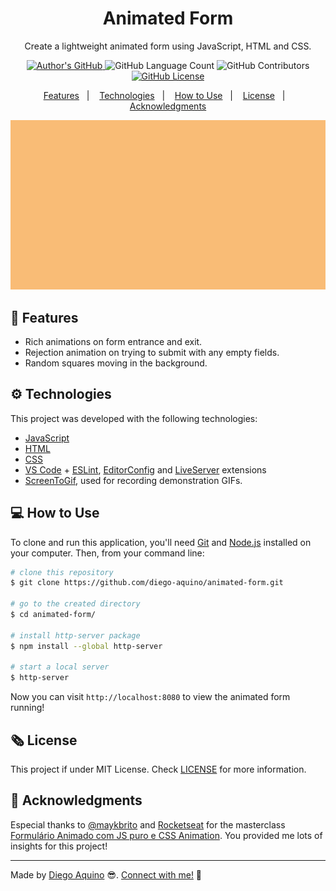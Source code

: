 <h1 align="center">
    Animated Form
</h1>

<p align="center"> Create a lightweight animated form using  JavaScript, HTML and CSS.</p>

<p align="center">

<a href="https://github.com/diego-aquino">
<img alt="Author's GitHub" src="https://img.shields.io/badge/author-Diego%20Aquino-orange">
</a>

<img alt="GitHub Language Count" src="https://img.shields.io/github/languages/count/diego-aquino/animated-form.svg?color=orange">

<a>
<img alt="GitHub Contributors" src="https://img.shields.io/github/contributors/diego-aquino/animated-form?color=orange">
</a>

<!-- Insert License link -->
<a href="./LICENSE">
<img alt="GitHub License" src="https://img.shields.io/github/license/diego-aquino/animated-form.svg?color=orange">
</a>

</p>

<p align="center">
<a href="#rocket-features">Features</a>&nbsp;&nbsp;&nbsp;|&nbsp;&nbsp;&nbsp;
<a href="#gear-technologies">Technologies</a>&nbsp;&nbsp;&nbsp;|&nbsp;&nbsp;&nbsp;
<a href="#computer-how-to-use">How to Use</a>&nbsp;&nbsp;&nbsp;|&nbsp;&nbsp;&nbsp;
<a href="#newspaper_roll-license">License</a>&nbsp;&nbsp;&nbsp;|&nbsp;&nbsp;&nbsp;
<a href="#handshake-acknowledgments">Acknowledgments</a>
</p>

<img alt="Demonstration Gif" src=".github/demo.gif">

## :rocket: Features

- Rich animations on form entrance and exit.
- Rejection animation on trying to submit with any empty fields.
- Random squares moving in the background.

## :gear: Technologies

This project was developed with the following technologies:

- [JavaScript](https://developer.mozilla.org/en-US/docs/Web/JavaScript)
- [HTML](https://developer.mozilla.org/en-US/docs/Web/HTML)
- [CSS](https://developer.mozilla.org/en-US/docs/Web/CSS)
- [VS Code](https://code.visualstudio.com/) + [ESLint](https://marketplace.visualstudio.com/items?itemName=dbaeumer.vscode-eslint), [EditorConfig](https://marketplace.visualstudio.com/items?itemName=EditorConfig.EditorConfig) and [LiveServer](https://marketplace.visualstudio.com/items?itemName=ritwickdey.LiveServer) extensions
- [ScreenToGif](https://www.screentogif.com/), used for recording demonstration GIFs.

## :computer: How to Use

To clone and run this application, you'll need [Git](https://git-scm.com/) and [Node.js](https://nodejs.org/en/) installed on your computer. Then, from your command line:

```bash
# clone this repository
$ git clone https://github.com/diego-aquino/animated-form.git

# go to the created directory
$ cd animated-form/

# install http-server package
$ npm install --global http-server

# start a local server
$ http-server
```

Now you can visit `http://localhost:8080` to view the animated form running!

## :newspaper_roll: License

This project if under MIT License. Check [LICENSE](./LICENSE) for more information.

## :handshake: Acknowledgments

Especial thanks to [@maykbrito](https://github.com/maykbrito) and [Rocketseat](https://rocketseat.com.br/) for the masterclass [Formulário Animado com JS puro e CSS Animation](https://www.youtube.com/watch?v=GykTLqODQuU). You provided me lots of insights for this project!

---

Made by [Diego Aquino](https://github.com/diego-aquino/) :sunglasses:. [Connect with me!](https://www.linkedin.com/in/diego-aquino) :wave:
